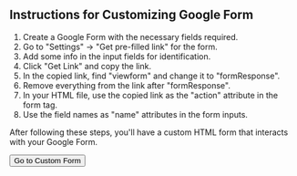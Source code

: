 <h2>Instructions for Customizing Google Form</h2>
        <ol>
            <li>Create a Google Form with the necessary fields required.</li>
            <li>Go to "Settings" -> "Get pre-filled link" for the form.</li>
            <li>Add some info in the input fields for identification.</li>
            <li>Click "Get Link" and copy the link.</li>
            <li>In the copied link, find "viewform" and change it to "formResponse".</li>
            <li>Remove everything from the link after "formResponse".</li>
            <li>In your HTML file, use the copied link as the "action" attribute in the form tag.</li>
            <li>Use the field names as "name" attributes in the form inputs.</li>
        </ol>
        <p>After following these steps, you'll have a custom HTML form that interacts with your Google Form.</p>
        <button onclick="window.location.href = 'YOUR_CUSTOM_FORM.html';">Go to Custom Form</button>

